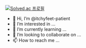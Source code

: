 [![Solved.ac
프로필](http://mazassumnida.wtf/api/generate_badge?boj=ijmmy24)](https://solved.ac/ijmmy24)

- 👋 Hi, I’m @itchyfeet-patient
- 👀 I’m interested in ...
- 🌱 I’m currently learning ...
- 💞️ I’m looking to collaborate on ...
- 📫 How to reach me ...

<!---
itchyfeet-patient/itchyfeet-patient is a ✨ special ✨ repository because its `README.md` (this file) appears on your GitHub profile.
You can click the Preview link to take a look at your changes.
--->
